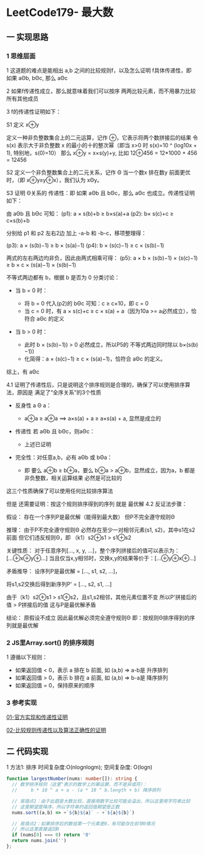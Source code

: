 # LeetCode179- 最大数

## 一 实现思路

### 1 思维层面

1 这道题的难点是能相出 a,b 之间的比较规则f，以及怎么证明 f具体传递性，即 如果 aΘb, bΘc, 那么 aΘc

2 如果f传递性成立，那么就意味着我们可以按序 两两比较元素，而不用暴力比较 所有其他成员

3 f的传递性证明如下：

S1 定义 x⊕y

定义一种非负整数集合上的二元运算，记作 ⊕，它表示将两个数拼接后的结果
令 s(x) 表示大于非负整数 x 的最小的十的整次幂（即当 x>0 时 s(x)=10 ^ (log10x + 1), 特别地，s(0)=10）
那么 x⊕y = x×s(y)+y, 比如 12⊕456 = 12*1000 + 456 = 12456


S2 定义一个非负整数集合上的二元关系，记作 Θ
当一个数x 排在数y 前面更优时，（即 x⊕y≥y⊕x），我们认为 xΘy。


S3 证明 Θ关系的 传递性：即 如果 aΘb 且 bΘc，那么 aΘc 也成立。传递性证明如下：

由 aΘb 且 bΘc 可知：
(p1): a × s(b)+b ≥ b×s(a)+a
(p2): b× s(c)+c ≥ c×s(b)+b  

分别给 p1 和 p2 左右2边 加上 -a-b 和 -b-c，移项整理得：

(p3): a × (s(b)−1) ≥ b × (s(a)−1)
(p4): b × (s(c)−1) ≥ c × (s(b)−1)

两式的左右两边均非负，因此由两式相乘可得：
(p5): a × b × (s(b)−1) × (s(c)−1) ≥ b × c × (s(a)−1) × (s(b)−1)


不等式两边都有 b，根据 b 是否为 0 分类讨论：

- 当 b = 0 时：
  - 将 b = 0 代入(p2)的 bΘc 可知：c ≥ c×10，即 c = 0  
  - 当 c = 0 时，有 a × s(c)+c ≥ c × s(a) + a（因为10a >= a必然成立），恰符合 aΘc 的定义

- 当 b > 0 时：
  - 此时 b × (s(b)−1)) > 0 必然成立，所以P5的 不等式两边同时除以 b×(s(b)−1))
  - 化简得：a × (s(c)−1) ≥ c × (s(a)−1)，恰符合 aΘc 的定义。

综上，有 aΘc


4.1 证明了传递性后，只是说明这个排序规则是合理的，确保了可以使用排序算法，原因是 满足了“全序关系”的3个性质
  - 反身性 a Θ a：
    - a⊕a ≥ a⊕a ==>  a×s(a) + a ≥ a×s(a) + a, 显然是成立的
  - 传递性 若 aΘb 且 bΘc，则aΘc：
    - 上述已证明

  - 完全性：对任意a,b，必有 aΘb 或 bΘa：
    - 即  要么 a⊕b ≥ b⊕a，要么 b⊕a > a⊕b，显然成立，因为a，b 都是非负整数，相关运算结果 必然是可比较的


这三个性质确保了可以使用任何比较排序算法


但是 还需要证明：按这个规则排序得到的序列 就是 最优解
4.2 反证法步骤：

假设：
存在一个序列P是最优解（能得到最大数）
但P不完全遵守规则Θ

推理：
由于P不完全遵守规则Θ
必然存在至少一对相邻元素(s1, s2)，其中s1在s2前面
但它们违反规则Θ，即 （k1）s2⊕s1 > s1⊕s2

关键性质：
对于任意序列[..., x, y, ...]，整个序列拼接后的值可以表示为：[...⊕x⊕y⊕...]
当且仅当x,y相邻时，交换x,y的结果等价于：[...⊕y⊕x⊕...]

矛盾推导：
设序列P是最优解 = [..., s1, s2, ...]，

将s1,s2交换后得到新序列P' = [..., s2, s1, ...]

由于（k1）s2⊕s1 > s1⊕s2，且s1,s2相邻，其他元素位置不变
所以P'拼接后的值 > P拼接后的值
这与P是最优解矛盾

结论：
原假设不成立
因此最优解必须完全遵守规则Θ
即：按规则Θ排序得到的序列就是最优解


### 2 JS里Array.sort() 的排序规则

1 遵循以下规则：
  - 如果返回值 < 0，表示 a 排在 b 前面, 如 (a,b) => a-b是 升序排列
  - 如果返回值 > 0，表示 b 排在 a 前面, 如 (a,b) => b-a是 降序排列
  - 如果返回值 = 0，保持原来的顺序
​

### 3 参考实现

[01-官方实现和传递性证明](https://leetcode.cn/problems/largest-number/solutions/715680/zui-da-shu-by-leetcode-solution-sid5/)

[02-比较规则传递性以及算法正确性的证明](https://leetcode.cn/problems/largest-number/solutions/88550/zui-da-shu-bi-jiao-gui-ze-chuan-di-xing-yi-ji-suan/)



## 二 代码实现

1 方法1: 排序  时间复杂度:O(nlognlogm); 空间复杂度: O(logn)

```ts
function largestNumber(nums: number[]): string {
  // 数学排序规则（这里^表示的数学上的幂运算，而不是异或符）：
  //     b * 10 ^ a + a - (a * 10 ^ b.length + b) 降序排列

  // 易错点1：由于此题是大数比较，直接用数字比较可能会溢出，所以这里用字符串比较
  // 这里期望是降序，所以字符串的返回值期望是正数
  nums.sort((a,b) => +`${b}${a}` - +`${a}${b}`)

  // 易错点2：如果排序后的数组第一个元素是0，有可能存在前导0情况
  // 所以这里直接返回0
  if (nums[0] === 0) return '0'
  return nums.join('')
};
```